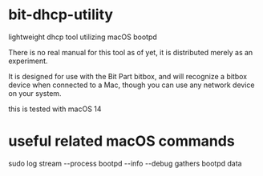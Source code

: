# bit-dhcp-utility
lightweight dhcp tool utilizing macOS bootpd

There is no real manual for this tool as of yet, it is distributed merely as an experiment.

It is designed for use with the Bit Part bitbox, and will recognize a bitbox device when connected to a Mac, though you can use any network device on your system.

this is tested with macOS 14

# useful related macOS commands
sudo log stream --process bootpd --info --debug
gathers bootpd data 
